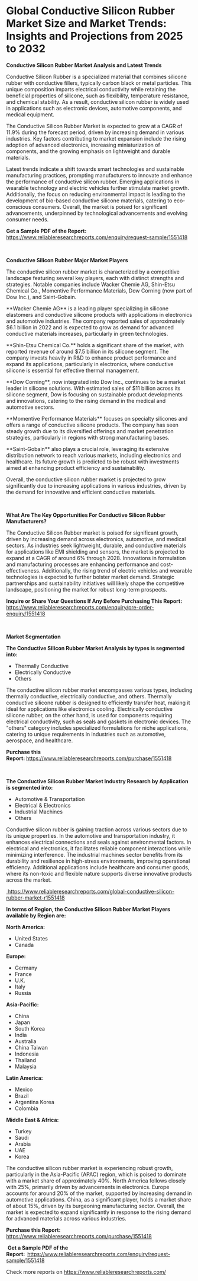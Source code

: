 <p><h1>Global Conductive Silicon Rubber Market Size and Market Trends: Insights and Projections from 2025 to 2032</h1></p><p><strong>Conductive Silicon Rubber Market Analysis and Latest Trends</strong></p>
<p><p>Conductive Silicon Rubber is a specialized material that combines silicone rubber with conductive fillers, typically carbon black or metal particles. This unique composition imparts electrical conductivity while retaining the beneficial properties of silicone, such as flexibility, temperature resistance, and chemical stability. As a result, conductive silicon rubber is widely used in applications such as electronic devices, automotive components, and medical equipment.</p><p>The Conductive Silicon Rubber Market is expected to grow at a CAGR of 11.9% during the forecast period, driven by increasing demand in various industries. Key factors contributing to market expansion include the rising adoption of advanced electronics, increasing miniaturization of components, and the growing emphasis on lightweight and durable materials. </p><p>Latest trends indicate a shift towards smart technologies and sustainable manufacturing practices, prompting manufacturers to innovate and enhance the performance of conductive silicon rubber. Emerging applications in wearable technology and electric vehicles further stimulate market growth. Additionally, the focus on reducing environmental impact is leading to the development of bio-based conductive silicone materials, catering to eco-conscious consumers. Overall, the market is poised for significant advancements, underpinned by technological advancements and evolving consumer needs.</p></p>
<p><strong>Get a Sample PDF of the Report:&nbsp;</strong> <a href="https://www.reliableresearchreports.com/enquiry/request-sample/1551418?utm_campaign=2243&utm_medium=2&utm_source=Github&utm_content=ia&utm_term=31032025&utm_id=conductive-silicon-rubber">https://www.reliableresearchreports.com/enquiry/request-sample/1551418</a></p>
<p>&nbsp;</p>
<p><strong>Conductive Silicon Rubber Major Market Players</strong></p>
<p><p>The conductive silicon rubber market is characterized by a competitive landscape featuring several key players, each with distinct strengths and strategies. Notable companies include Wacker Chemie AG, Shin-Etsu Chemical Co., Momentive Performance Materials, Dow Corning (now part of Dow Inc.), and Saint-Gobain.</p><p>**Wacker Chemie AG** is a leading player specializing in silicone elastomers and conductive silicone products with applications in electronics and automotive industries. The company reported sales of approximately $6.1 billion in 2022 and is expected to grow as demand for advanced conductive materials increases, particularly in green technologies.</p><p>**Shin-Etsu Chemical Co.** holds a significant share of the market, with reported revenue of around $7.5 billion in its silicone segment. The company invests heavily in R&D to enhance product performance and expand its applications, particularly in electronics, where conductive silicone is essential for effective thermal management.</p><p>**Dow Corning**, now integrated into Dow Inc., continues to be a market leader in silicone solutions. With estimated sales of $11 billion across its silicone segment, Dow is focusing on sustainable product developments and innovations, catering to the rising demand in the medical and automotive sectors.</p><p>**Momentive Performance Materials** focuses on specialty silicones and offers a range of conductive silicone products. The company has seen steady growth due to its diversified offerings and market penetration strategies, particularly in regions with strong manufacturing bases.</p><p>**Saint-Gobain** also plays a crucial role, leveraging its extensive distribution network to reach various markets, including electronics and healthcare. Its future growth is predicted to be robust with investments aimed at enhancing product efficiency and sustainability.</p><p>Overall, the conductive silicon rubber market is projected to grow significantly due to increasing applications in various industries, driven by the demand for innovative and efficient conductive materials.</p></p>
<p>&nbsp;</p>
<p><strong>What Are The Key Opportunities For Conductive Silicon Rubber Manufacturers?</strong></p>
<p><p>The Conductive Silicon Rubber market is poised for significant growth, driven by increasing demand across electronics, automotive, and medical sectors. As industries seek lightweight, durable, and conductive materials for applications like EMI shielding and sensors, the market is projected to expand at a CAGR of around 6% through 2028. Innovations in formulation and manufacturing processes are enhancing performance and cost-effectiveness. Additionally, the rising trend of electric vehicles and wearable technologies is expected to further bolster market demand. Strategic partnerships and sustainability initiatives will likely shape the competitive landscape, positioning the market for robust long-term prospects.</p></p>
<p><strong>Inquire or Share Your Questions If Any Before Purchasing This Report:</strong> <a href="https://www.reliableresearchreports.com/enquiry/pre-order-enquiry/1551418?utm_campaign=2243&utm_medium=2&utm_source=Github&utm_content=ia&utm_term=31032025&utm_id=conductive-silicon-rubber">https://www.reliableresearchreports.com/enquiry/pre-order-enquiry/1551418</a></p>
<p>&nbsp;</p>
<p><strong>Market Segmentation</strong></p>
<p><strong>The Conductive Silicon Rubber Market Analysis by types is segmented into:</strong></p>
<p><ul><li>Thermally Conductive</li><li>Electrically Conductive</li><li>Others</li></ul></p>
<p><p>The conductive silicon rubber market encompasses various types, including thermally conductive, electrically conductive, and others. Thermally conductive silicone rubber is designed to efficiently transfer heat, making it ideal for applications like electronics cooling. Electrically conductive silicone rubber, on the other hand, is used for components requiring electrical conductivity, such as seals and gaskets in electronic devices. The "others" category includes specialized formulations for niche applications, catering to unique requirements in industries such as automotive, aerospace, and healthcare.</p></p>
<p><strong>Purchase this Report:&nbsp;</strong><a href="https://www.reliableresearchreports.com/purchase/1551418?utm_campaign=2243&utm_medium=2&utm_source=Github&utm_content=ia&utm_term=31032025&utm_id=conductive-silicon-rubber">https://www.reliableresearchreports.com/purchase/1551418</a></p>
<p>&nbsp;</p>
<p><strong>The Conductive Silicon Rubber Market Industry Research by Application is segmented into:</strong></p>
<p><ul><li>Automotive & Transportation</li><li>Electrical & Electronics</li><li>Industrial Machines</li><li>Others</li></ul></p>
<p><p>Conductive silicon rubber is gaining traction across various sectors due to its unique properties. In the automotive and transportation industry, it enhances electrical connections and seals against environmental factors. In electrical and electronics, it facilitates reliable component interactions while minimizing interference. The industrial machines sector benefits from its durability and resilience in high-stress environments, improving operational efficiency. Additional applications include healthcare and consumer goods, where its non-toxic and flexible nature supports diverse innovative products across the market.</p></p>
<p><a href="https://www.reliableresearchreports.com/global-conductive-silicon-rubber-market-r1551418?utm_campaign=2243&utm_medium=2&utm_source=Github&utm_content=ia&utm_term=31032025&utm_id=conductive-silicon-rubber">&nbsp;https://www.reliableresearchreports.com/global-conductive-silicon-rubber-market-r1551418</a></p>
<p><strong>In terms of Region, the Conductive Silicon Rubber Market Players available by Region are:</strong></p>
<p>
    <p> <strong> North America: </strong>
        <ul>
            <li>United States</li>
            <li>Canada</li>
        </ul>
        </p> 
    <p> <strong> Europe: </strong>
        <ul>
            <li>Germany</li>
            <li>France</li>
            <li>U.K.</li>
            <li>Italy</li>
            <li>Russia</li>
        </ul>
        </p> 
    <p> <strong> Asia-Pacific: </strong>
        <ul>
            <li>China</li>
            <li>Japan</li>
            <li>South Korea</li>
            <li>India</li>
            <li>Australia</li>
            <li>China Taiwan</li>
            <li>Indonesia</li>
            <li>Thailand</li>
            <li>Malaysia</li>
        </ul>
        </p> 
    <p> <strong> Latin America: </strong>
        <ul>
            <li>Mexico</li>
            <li>Brazil</li>
            <li>Argentina Korea</li>
            <li>Colombia</li>
        </ul>
        </p> 
    <p> <strong> Middle East & Africa: </strong>
        <ul>
            <li>Turkey</li>
            <li>Saudi</li>
            <li>Arabia</li>
            <li>UAE</li>
            <li>Korea</li>
        </ul>
    </p>
    </p>
<p><p>The conductive silicon rubber market is experiencing robust growth, particularly in the Asia-Pacific (APAC) region, which is poised to dominate with a market share of approximately 40%. North America follows closely with 25%, primarily driven by advancements in electronics. Europe accounts for around 20% of the market, supported by increasing demand in automotive applications. China, as a significant player, holds a market share of about 15%, driven by its burgeoning manufacturing sector. Overall, the market is expected to expand significantly in response to the rising demand for advanced materials across various industries.</p></p>
<p><strong>Purchase this Report: </strong><a href="https://www.reliableresearchreports.com/purchase/1551418?utm_campaign=2243&utm_medium=2&utm_source=Github&utm_content=ia&utm_term=31032025&utm_id=conductive-silicon-rubber">https://www.reliableresearchreports.com/purchase/1551418</a></p>
<p>&nbsp;<strong>Get a Sample PDF of the Report:&nbsp;&nbsp;</strong><a href="https://www.reliableresearchreports.com/enquiry/request-sample/1551418?utm_campaign=2243&utm_medium=2&utm_source=Github&utm_content=ia&utm_term=31032025&utm_id=conductive-silicon-rubber">https://www.reliableresearchreports.com/enquiry/request-sample/1551418</a></p>
<p><strong></strong></p>
<p>Check more reports on <a href="https://www.reliableresearchreports.com/?utm_campaign=2243&utm_medium=2&utm_source=Github&utm_content=ia&utm_term=31032025&utm_id=conductive-silicon-rubber">https://www.reliableresearchreports.com/</a></p>